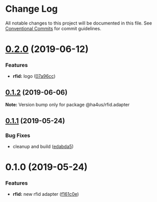 # Change Log

All notable changes to this project will be documented in this file.
See [Conventional Commits](https://conventionalcommits.org) for commit guidelines.

# [0.2.0](https://github.com/ha4us/ha4us/compare/@ha4us/rfid.adapter@0.1.2...@ha4us/rfid.adapter@0.2.0) (2019-06-12)


### Features

* **rfid:** logo ([07a96cc](https://github.com/ha4us/ha4us/commit/07a96cc))





## [0.1.2](https://github.com/ha4us/ha4us/compare/@ha4us/rfid.adapter@0.1.1...@ha4us/rfid.adapter@0.1.2) (2019-06-06)

**Note:** Version bump only for package @ha4us/rfid.adapter





## [0.1.1](https://github.com/ha4us/ha4us/compare/@ha4us/rfid.adapter@0.1.0...@ha4us/rfid.adapter@0.1.1) (2019-05-24)


### Bug Fixes

* cleanup and build ([edabda5](https://github.com/ha4us/ha4us/commit/edabda5))





# 0.1.0 (2019-05-24)


### Features

* **rfid:** new rfid adapter ([f161c0e](https://github.com/ha4us/ha4us/commit/f161c0e))
